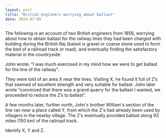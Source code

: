 ```yaml
---
layout: post
title: "British engineers worrying about ballast"
date: 2019-07-09
---
```


The following is an account of two British engineers from 1856, worrying about how to obtain ballast for the railway lines they had been charged with building during the British Raj (balast is gravel or coarse stone used to form the bed of a railroad track or road), and eventually finding the satisfactory material in the countryside:

John wrote:
“I was much exercised in my mind how we were to get ballast for the line of the railway".

They were told of an area X near the lines. Visiting X, he found it full of Z’s that seemed of excellent strength and very suitable for ballast. John later wrote “convinced that there was a grand quarry for the ballast I wanted, we proceeded to reduce the Z’s to ballast”.

A few months later, further north, John's brother William's section of the line ran near a place called Y, from which the Z's had already been used by villagers in the nearby village. The Z's eventually provided ballast along 93 miles (150 km) of the railroad track.

Identify X, Y and Z.
